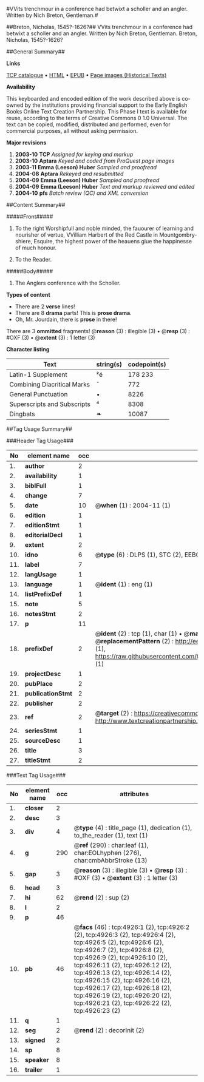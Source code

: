 #VVits trenchmour in a conference had betwixt a scholler and an angler. Written by Nich Breton, Gentleman.#

##Breton, Nicholas, 1545?-1626?##
VVits trenchmour in a conference had betwixt a scholler and an angler. Written by Nich Breton, Gentleman.
Breton, Nicholas, 1545?-1626?

##General Summary##

**Links**

[TCP catalogue](http://www.ota.ox.ac.uk/tcp/)  • 
[HTML](http://tei.it.ox.ac.uk/tcp/Texts-HTML/free/A16/A16813.html)  • 
[EPUB](http://tei.it.ox.ac.uk/tcp/Texts-EPUB/free/A16/A16813.epub) • 
[Page images (Historical Texts)](https://data.historicaltexts.jisc.ac.uk/view?pubId=eebo-99840422e&pageId=eebo-99840422e-4926-1)

**Availability**

This keyboarded and encoded edition of the
	       work described above is co-owned by the institutions
	       providing financial support to the Early English Books
	       Online Text Creation Partnership. This Phase I text is
	       available for reuse, according to the terms of Creative
	       Commons 0 1.0 Universal. The text can be copied,
	       modified, distributed and performed, even for
	       commercial purposes, all without asking permission.

**Major revisions**

1. __2003-10__ __TCP__ *Assigned for keying and markup*
1. __2003-10__ __Aptara__ *Keyed and coded from ProQuest page images*
1. __2003-11__ __Emma (Leeson) Huber__ *Sampled and proofread*
1. __2004-08__ __Aptara__ *Rekeyed and resubmitted*
1. __2004-09__ __Emma (Leeson) Huber__ *Sampled and proofread*
1. __2004-09__ __Emma (Leeson) Huber__ *Text and markup reviewed and edited*
1. __2004-10__ __pfs__ *Batch review (QC) and XML conversion*

##Content Summary##

#####Front#####

1. To the right Worshipfull and noble
minded, the fauourer of learning and nourisher
of vertue, VVilliam Harbert of the Red Castle
in Mountgombry-shiere, Esquire, the highest power
of the heauens giue the happinesse of
much honour.

1. To the Reader.

#####Body#####

1. The Anglers conference with the
Scholler.

**Types of content**

  * There are 2 **verse** lines!
  * There are 8 **drama** parts! This is **prose drama**.
  * Oh, Mr. Jourdain, there is **prose** in there!

There are 3 **ommitted** fragments! 
 @__reason__ (3) : illegible (3)  •  @__resp__ (3) : #OXF (3)  •  @__extent__ (3) : 1 letter (3)

**Character listing**


|Text|string(s)|codepoint(s)|
|---|---|---|
|Latin-1 Supplement|²é|178 233|
|Combining             Diacritical Marks|̄|772|
|General Punctuation|•|8226|
|Superscripts             and Subscripts|⁴|8308|
|Dingbats|❧|10087|

##Tag Usage Summary##

###Header Tag Usage###

|No|element name|occ|attributes|
|---|---|---|---|
|1.|__author__|2||
|2.|__availability__|1||
|3.|__biblFull__|1||
|4.|__change__|7||
|5.|__date__|10| @__when__ (1) : 2004-11 (1)|
|6.|__edition__|1||
|7.|__editionStmt__|1||
|8.|__editorialDecl__|1||
|9.|__extent__|2||
|10.|__idno__|6| @__type__ (6) : DLPS (1), STC (2), EEBO-CITATION (1), PROQUEST (1), VID (1)|
|11.|__label__|7||
|12.|__langUsage__|1||
|13.|__language__|1| @__ident__ (1) : eng (1)|
|14.|__listPrefixDef__|1||
|15.|__note__|5||
|16.|__notesStmt__|2||
|17.|__p__|11||
|18.|__prefixDef__|2| @__ident__ (2) : tcp (1), char (1)  •  @__matchPattern__ (2) : ([0-9\-]+):([0-9IVX]+) (1), (.+) (1)  •  @__replacementPattern__ (2) : http://eebo.chadwyck.com/downloadtiff?vid=$1&page=$2 (1), https://raw.githubusercontent.com/textcreationpartnership/Texts/master/tcpchars.xml#$1 (1)|
|19.|__projectDesc__|1||
|20.|__pubPlace__|2||
|21.|__publicationStmt__|2||
|22.|__publisher__|2||
|23.|__ref__|2| @__target__ (2) : https://creativecommons.org/publicdomain/zero/1.0/ (1), http://www.textcreationpartnership.org/docs/. (1)|
|24.|__seriesStmt__|1||
|25.|__sourceDesc__|1||
|26.|__title__|3||
|27.|__titleStmt__|2||


###Text Tag Usage###

|No|element name|occ|attributes|
|---|---|---|---|
|1.|__closer__|2||
|2.|__desc__|3||
|3.|__div__|4| @__type__ (4) : title_page (1), dedication (1), to_the_reader (1), text (1)|
|4.|__g__|290| @__ref__ (290) : char:leaf (1), char:EOLhyphen (276), char:cmbAbbrStroke (13)|
|5.|__gap__|3| @__reason__ (3) : illegible (3)  •  @__resp__ (3) : #OXF (3)  •  @__extent__ (3) : 1 letter (3)|
|6.|__head__|3||
|7.|__hi__|62| @__rend__ (2) : sup (2)|
|8.|__l__|2||
|9.|__p__|46||
|10.|__pb__|46| @__facs__ (46) : tcp:4926:1 (2), tcp:4926:2 (2), tcp:4926:3 (2), tcp:4926:4 (2), tcp:4926:5 (2), tcp:4926:6 (2), tcp:4926:7 (2), tcp:4926:8 (2), tcp:4926:9 (2), tcp:4926:10 (2), tcp:4926:11 (2), tcp:4926:12 (2), tcp:4926:13 (2), tcp:4926:14 (2), tcp:4926:15 (2), tcp:4926:16 (2), tcp:4926:17 (2), tcp:4926:18 (2), tcp:4926:19 (2), tcp:4926:20 (2), tcp:4926:21 (2), tcp:4926:22 (2), tcp:4926:23 (2)|
|11.|__q__|1||
|12.|__seg__|2| @__rend__ (2) : decorInit (2)|
|13.|__signed__|2||
|14.|__sp__|8||
|15.|__speaker__|8||
|16.|__trailer__|1||
